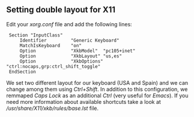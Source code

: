 Setting double layout for X11
-----------------------------

Edit your *xorg.conf* file and add the following lines:

     Section "InputClass"
	     Identifier	        "Generic Keyboard"
	     MatchIsKeyboard	"on"
	     Option		        "XkbModel"	"pc105+inet"
	     Option		        "XkbLayout"	"us,es"
         Option             "XkbOptions"    "ctrl:nocaps,grp:ctrl_shift_toggle" 
     EndSection

We set two different layout for our keyboard (USA and Spain) and we
can change among them using *Ctrl+Shift*. In addition to this
configuration, we remmaped *Caps Lock* as an additional *Ctrl* (very
useful for *Emacs*). If you need more information
about available shortcuts take a look at
*/usr/share/X11/xkb/rules/base.lst* file.